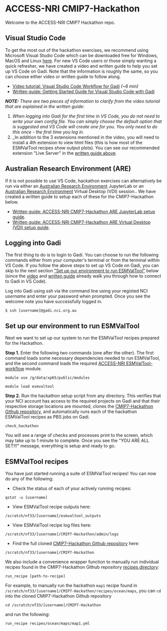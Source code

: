 # ACCESS-NRI CMIP7-Hackathon

Welcome to the ACCESS-NRI CMIP7 Hackathon repo.

## Visual Studio Code

To get the most out of the hackathon exercises, we recommend using Microsoft Visual Studio Code which can be downloaded free for Windows, MacOS and Linux [here](https://code.visualstudio.com/). For new VS Code users or those simply wanting a quick refresher, we have created a video and written guide to help you set up VS Code on Gadi. Note that the information is roughly the same, so you can choose either video or written guide to follow along.
- [Video tutorial: Visual Studio Code Workflow for Gadi](https://youtu.be/fSxirzDR3iw) _(~6 min)_
- [Written guide: Getting Started Guide for Visual Studio Code with Gadi](https://github.com/ACCESS-NRI/CMIP7-Hackathon/blob/main/docs/VSCode_setup_guide.md)


_**NOTE:** There are two pieces of information to clarify from the video tutorial that are explained in the written guide:_
1. _When logging into Gadi for the first time in VS Code, you do not need to write your own config file. You can simply choose the default option that is suggested and VS Code will create one for you. You only need to do this once - the first time you log in._
2. _In addition to the 3 extensions mentioned in the video, you will need to install a 4th extension to view html files (this is how most of the ESMValTool recipes show output plots). You can see our recommended extension "Live Server" in the [written guide above](https://github.com/ACCESS-NRI/CMIP7-Hackathon/blob/main/docs/VSCode_setup_guide.md).

## Australian Research Environment (ARE)
If it is not possible to use VS Code, hackathon exercises can alternatively be run via either an [Australian Research Environment](https://are-auth.nci.org.au/) JupyterLab or an [Australian Research Environment](https://are-auth.nci.org.au/) Virtual Desktop (VDI) session.. We have created a written guide to setup each of these for the CMIP7-Hackathon below.
- [Written guide: ACCESS-NRI CMIP7-Hackathon ARE JupyterLab setup guide](https://github.com/ACCESS-NRI/CMIP7-Hackathon/blob/main/docs/ARE_setup_guide.md).
- [Written guide: ACCESS-NRI CMIP7-Hackathon ARE Virtual Desktop (VDI) setup guide](https://github.com/ACCESS-NRI/CMIP7-Hackathon/blob/main/docs/ARE_VDI_setup_guide.md).

## Logging into Gadi

The first thing to do is to login to Gadi. You can choose to run the following commands either from your computer's terminal or from the terminal within VS Code. If you follow the above steps to set up VS Code on Gadi, you can skip to the next section ["Set up our environment to run ESMValTool"](#set-up-our-environment-to-run-ESMValTool) below (since the [video](https://youtu.be/fSxirzDR3iw) and [written guide](https://github.com/ACCESS-NRI/CMIP7-Hackathon/blob/main/docs/VSCode_setup_guide.md) already walk you through how to connect to Gadi in VS Code). 

Log into Gadi using ssh via the command line using your registed NCI *username* and enter your password when prompted. Once you see the welcome note you have successfully logged in. 
```
$ ssh [username]@gadi.nci.org.au
```
## Set up our environment to run ESMValTool 

Next we want to set up our system to run the ESMValTool recipes prepared for the Hackathon. 

**Step 1.** Enter the following two commands (one after the other). The first command loads some necessary dependencies needed to run ESMValTool, and the second command loads the required [ACCESS-NRI ESMValTool-workflow](https://github.com/ACCESS-NRI/ESMValTool-workflow) module.
```
module use /g/data/xp65/public/modules
```
```
module load esmvaltool
```
**Step 2.** Run the hackathon setup script from any directory. This verifies that your NCI account has access to the required projects on Gadi and that their respective storage locations are mounted, clones the [CMIP7-Hackathon Github repository](https://github.com/ACCESS-NRI/CMIP7-Hackathon), and automatically runs each of the hackathon ESMValTool recipes as PBS jobs on Gadi.
```
check_hackathon
```
You will see a range of checks and processes print to the screen, which may take up to 1 minute to complete. Once you see the "YOU ARE ALL SET!!!" message, everything is setup and ready to go.

## ESMValTool recipes

You have just started running a suite of ESMValTool recipes! You can now do any of the following:

* Check the status of each of your actively running recipes:
```
qstat -u [username]
```
* View ESMValTool recipe outputs here:
```
/scratch/nf33/[username]/esmvaltool_outputs
```
* View ESMValTool recipe log files here:
```
/scratch/nf33/[username]/CMIP7-Hackathon/admin/logs
```
* Find the full cloned [CMIP7-Hackathon Github repository](https://github.com/ACCESS-NRI/CMIP7-Hackathon) here:
```
/scratch/nf33/[username]/CMIP7-Hackathon
```
We also include a convenience wrapper function to manually run individual recipes found in the CMIP7-Hackathon Github repository [recipes directory](https://github.com/ACCESS-NRI/CMIP7-Hackathon/tree/main/recipes):
```
run_recipe [path-to-recipe]
```
For example, to manually run the hackathon `map1` recipe found in `/scratch/nf33/[username]/CMIP7-Hackathon/recipes/ocean/maps`, you can `cd` into the cloned CMIP7-Hackathon Github repository
```
cd /scratch/nf33/[username]/CMIP7-Hackathon
```
and run the following:
```
run_recipe recipes/ocean/maps/map1.yml
```
